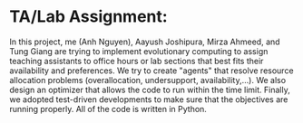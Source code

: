 # TA/Lab Assignment: 

In this project, me (Anh Nguyen), Aayush Joshipura, Mirza Ahmeed, and Tung Giang are trying to implement evolutionary computing to assign teaching assistants to office hours or lab sections that best fits their availability and preferences. We try to create "agents" that resolve resource allocation problems (overallocation, undersupport, availability,...). We also design an optimizer that allows the code to run within the time limit. Finally, we adopted test-driven developments to make sure that the objectives are running properly. All of the code is written in Python.
